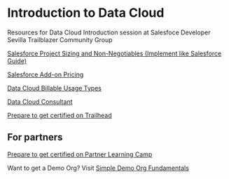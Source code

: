 # Introduction to Data Cloud
Resources for Data Cloud Introduction session at Salesfoce Developer Sevilla Trailblazer Community Group

[Salesforce Project Sizing and Non-Negotiables (Implement like Salesforce Guide)](https://partnersolutions.my.salesforce.com/sfc/p/#1N000002LpRp/a/1N000000VTvP/u4F38Xrlj7s8C9KSN77GauWwO2VNiLvNwlK6NKELLbQ)

[Salesforce Add-on Pricing](https://www.salesforce.com/content/dam/web/en_us/www/documents/pricing/all-add-ons.pdf)

[Data Cloud Billable Usage Types](https://help.salesforce.com/s/articleView?id=sf.c360_a_data_usage_types.htm&type=5)

[Data Cloud Consultant](https://trailhead.salesforce.com/en/credentials/datacloudconsultant)

[Prepare to get certified on Trailhead](https://trailhead.salesforce.com/es/users/strailhead/trailmixes/prepare-for-your-data-cloud-consultant-credential)

## For partners

[Prepare to get certified on Partner Learning Camp](https://partnerlearningcamp.salesforce.com/s/browse-catalog?plc__recordId=jmgw0YzhR5F6WCboYWg721mFxGso91OOK2BrFGbWgDLX1kQg3LbxrSkB7DSq0v%2FT)

Want to get a Demo Org? Visit 
[Simple Demo Org Fundamentals](https://partnerlearningcamp.salesforce.com/s/browse-catalog?plc__recordId=PcEpQTrvWMz%2BUIt8yvzRFKCsUfJrrq4%2BJvY6qIBAnuhlEOFZKlYukCdRMQ3%2FuRrn)
